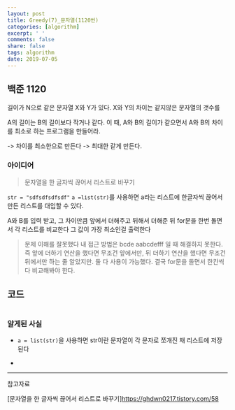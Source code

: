 ```yaml
---
layout: post
title: Greedy(7)_문자열(1120번)
categories: [algorithm]
excerpt: ' '
comments: false
share: false
tags: algorithm
date: 2019-07-05
---
```


## 백준 1120

길이가 N으로 같은 문자열 X와 Y가 있다.
X와 Y의 차이는 같지않은 문자열의 갯수를

A의 길이는 B의 길이보다 작거나 같다.
이 때, A와 B의 길이가 같으면서 A와 B의 차이를 최소로 하는 프로그램을 만들어라.

-> 차이를 최소한으로 만든다 -> 최대한 같게 만든다.

### 아이디어

> 문자열을 한 글자씩 끊어서 리스트로 바꾸기

`str = "sdfsdfsdfsdf"`
`a =list(str)`를 사용하면 a라는 리스트에 한글자씩 끊어서 만든 리스트를 대입할 수 있다.

A와 B를 입력 받고,
그 차이만큼 앞에서 더해주고 뒤해서 더해준 뒤
for문을 한번 돌면서 각 리스트를 비교한다
그 값이 가장 최소인걸 출력한다

> 문제 이해를 잘못했다 내 접근 방법은
> bcde aabcdefff 일 때 해결하지 못한다.
> 즉 앞에 더하기 연산을 했다면 무조건 앞에서만,
> 뒤 더하기 연산을 했다면 무조건 뒤에서만 하는 줄 알았지만. 둘 다 사용이 가능했다.
> 결국 for문을 돌면서 한칸씩 다 비교해봐야 한다.

## 코드

```python

```

### 알게된 사실

- `a = list(str)`을 사용하면 str이란 문자열이 각 문자로 쪼개진 채 리스트에 저장된다

-

---

참고자료

[문자열을 한 글자씩 끊어서 리스트로 바꾸기]<https://ghdwn0217.tistory.com/58>
